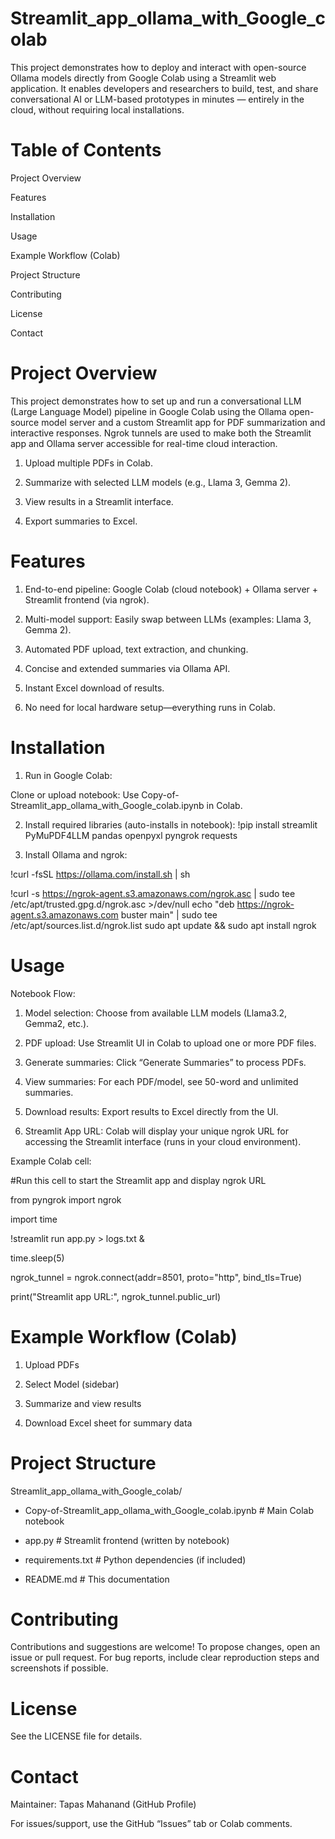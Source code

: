# Streamlit_app_ollama_with_Google_colab
This project demonstrates how to deploy and interact with open-source Ollama models directly from Google Colab using a Streamlit web application.
It enables developers and researchers to build, test, and share conversational AI or LLM-based prototypes in minutes — entirely in the cloud, without requiring local installations.

# Table of Contents
Project Overview

Features

Installation

Usage

Example Workflow (Colab)

Project Structure

Contributing

License

Contact

# Project Overview
This project demonstrates how to set up and run a conversational LLM (Large Language Model) pipeline in Google Colab using the Ollama open-source model server and a custom Streamlit app for PDF summarization and interactive responses. Ngrok tunnels are used to make both the Streamlit app and Ollama server accessible for real-time cloud interaction.

1. Upload multiple PDFs in Colab.

2. Summarize with selected LLM models (e.g., Llama 3, Gemma 2).

3. View results in a Streamlit interface.

4. Export summaries to Excel.

# Features
1. End-to-end pipeline: Google Colab (cloud notebook) + Ollama server + Streamlit frontend (via ngrok).

2. Multi-model support: Easily swap between LLMs (examples: Llama 3, Gemma 2).

3. Automated PDF upload, text extraction, and chunking.

4. Concise and extended summaries via Ollama API.

5. Instant Excel download of results.

6. No need for local hardware setup—everything runs in Colab.

# Installation
1. Run in Google Colab:

Clone or upload notebook: Use Copy-of-Streamlit_app_ollama_with_Google_colab.ipynb in Colab.

2. Install required libraries (auto-installs in notebook):
!pip install streamlit PyMuPDF4LLM pandas openpyxl pyngrok requests

3. Install Ollama and ngrok:

!curl -fsSL https://ollama.com/install.sh | sh

!curl -s https://ngrok-agent.s3.amazonaws.com/ngrok.asc | sudo tee /etc/apt/trusted.gpg.d/ngrok.asc >/dev/null
echo "deb https://ngrok-agent.s3.amazonaws.com buster main" | sudo tee /etc/apt/sources.list.d/ngrok.list
sudo apt update && sudo apt install ngrok

# Usage
Notebook Flow:

1. Model selection: Choose from available LLM models (Llama3.2, Gemma2, etc.).

2. PDF upload: Use Streamlit UI in Colab to upload one or more PDF files.

3. Generate summaries: Click “Generate Summaries” to process PDFs.

4. View summaries: For each PDF/model, see 50-word and unlimited summaries.

5. Download results: Export results to Excel directly from the UI.

6. Streamlit App URL: Colab will display your unique ngrok URL for accessing the Streamlit interface (runs in your cloud environment).

Example Colab cell:

#Run this cell to start the Streamlit app and display ngrok URL

from pyngrok import ngrok

import time


!streamlit run app.py > logs.txt &

time.sleep(5)

ngrok_tunnel = ngrok.connect(addr=8501, proto="http", bind_tls=True)

print("Streamlit app URL:", ngrok_tunnel.public_url)

# Example Workflow (Colab)
1. Upload PDFs

2. Select Model (sidebar)

3. Summarize and view results

4. Download Excel sheet for summary data

# Project Structure
Streamlit_app_ollama_with_Google_colab/

- Copy-of-Streamlit_app_ollama_with_Google_colab.ipynb  # Main Colab notebook
  
- app.py                 # Streamlit frontend (written by notebook)

- requirements.txt       # Python dependencies (if included)
  
- README.md              # This documentation

# Contributing
Contributions and suggestions are welcome! To propose changes, open an issue or pull request. For bug reports, include clear reproduction steps and screenshots if possible.

# License
See the LICENSE file for details.

# Contact
Maintainer: Tapas Mahanand (GitHub Profile)

For issues/support, use the GitHub “Issues” tab or Colab comments.


